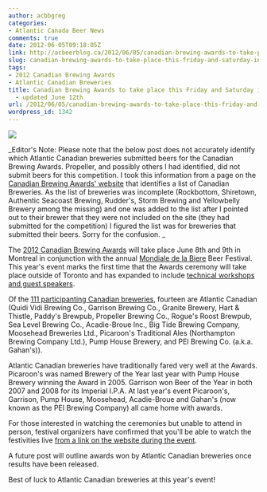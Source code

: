 ```yaml
---
author: acbbgreg
categories:
- Atlantic Canada Beer News
comments: true
date: 2012-06-05T09:18:05Z
link: http://acbeerblog.ca/2012/06/05/canadian-brewing-awards-to-take-place-this-friday-and-saturday-in-montreal/
slug: canadian-brewing-awards-to-take-place-this-friday-and-saturday-in-montreal
tags:
- 2012 Canadian Brewing Awards
- Atlantic Canadian Breweries
title: Canadian Brewing Awards to take place this Friday and Saturday in Montreal
  - updated June 12th
url: /2012/06/05/canadian-brewing-awards-to-take-place-this-friday-and-saturday-in-montreal/
wordpress_id: 1342
---
```


[![](http://acbeerblog.ca/wp-content/uploads/2012/06/cba_10th_logo.jpg)](http://acbeerblog.ca/wp-content/uploads/2012/06/cba_10th_logo.jpg)

_Editor's Note:  Please note that the below post does not accurately identify which Atlantic Canadian breweries submitted beers for the Canadian Brewing Awards.  Propeller, and possibly others I had identified, did not submit beers for this competition.  I took this information from a page on the [Canadian Brewing Awards' website](http://www.canadianbrewingawards.com/canadian-breweries/) that identifies a list of Canadian Breweries.  As the list of breweries was incomplete (Rockbottom, Shiretown, Authentic Seacoast Brewing, Rudder's, Storm Brewing and Yellowbelly Brewery among the missing) and one was added to the list after I pointed out to their brewer that they were not included on the site (they had submitted for the competition) I figured the list was for breweries that submitted their beers.  Sorry for the confusion. _

The [2012 Canadian Brewing Awards](http://www.canadianbrewingawards.com/) will take place June 8th and 9th in Montreal in conjunction with the annual [Mondiale de la Biere](http://festivalmondialbiere.qc.ca/en/festivals/mondial_de_la_biere_montreal_2012/) Beer Festival.  This year's event marks the first time that the Awards ceremony will take place outside of Toronto and has expanded to include [technical workshops and guest speakers](http://www.canadianbrewingawards.com/technical-workshops/).

Of the [111 participanting Canadian breweries](http://www.canadianbrewingawards.com/canadian-breweries/), fourteen are Atlantic Canadian (Quidi Vidi Brewing Co., Garrison Brewing Co., Granite Brewery, Hart & Thistle, Paddy's Brewpub, Propeller Brewing Co., Rogue's Roost Brewpub, Sea Level Brewing Co., Acadie-Broue Inc., Big Tide Brewing Company, Moosehead Breweries Ltd., Picaroon's Traditional Ales (Northampton Brewing Company Ltd.), Pump House Brewery, and PEI Brewing Co. (a.k.a. Gahan's)).

Atlantic Canadian breweries have traditionally fared very well at the Awards.   Picaroon's was named Brewery of the Year last year with Pump House Brewery winning the Award in 2005.  Garrison won Beer of the Year in both 2007 and 2008 for its Imperial I.P.A.  At last year's event Picaroon's, Garrison, Pump House, Moosehead, Acadie-Broue and Gahan's (now known as the PEI Brewing Company) all came home with awards.

For those interested in watching the ceremonies but unable to attend in person, festival organizers have confirmed that you'll be able to watch the festivities live [from a link on the website during the event](www.canadianbrewingawards.com).

A future post will outline awards won by Atlantic Canadian breweries once results have been released.

Best of luck to Atlantic Canadian breweries at this year's event!

